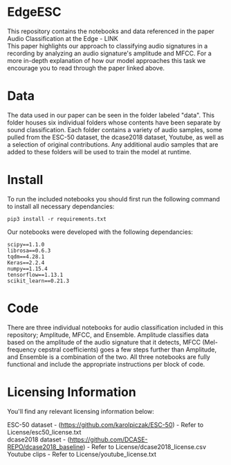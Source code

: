 # EdgeESC
This repository contains the notebooks and data referenced in the paper Audio Classification at the Edge - LINK<br/>
This paper highlights our approach to classifying audio signatures in a recording by analyzing an audio signature's amplitude and MFCC. For a more in-depth explanation of how our model approaches this task we encourage you to read through the paper linked above.

# Data
The data used in our paper can be seen in the folder labeled "data". This folder houses six individual folders whose contents have been separate by sound classification. Each folder contains a variety of audio samples, some pulled from the ESC-50 dataset, the dcase2018 dataset, Youtube, as well as a selection of original contributions. Any additional audio samples that are added to these folders will be used to train the model at runtime.

# Install
To run the included notebooks you should first run the following command to install all necessary dependancies:
```
pip3 install -r requirements.txt
```

Our notebooks were developed with the following dependancies:
```
scipy==1.1.0
librosa==0.6.3
tqdm==4.28.1
Keras==2.2.4
numpy==1.15.4
tensorflow==1.13.1
scikit_learn==0.21.3
```

# Code
There are three individual notebooks for audio classification included in this repository; Amplitude, MFCC, and Ensemble. Amplitude classifies data based on the amplitude of the audio signature that it detects, MFCC (Mel-frequency cepstral coefficients) goes a few steps further than Amplitude, and Ensemble is a combination of the two. All three notebooks are fully functional and include the appropriate instructions per block of code. 

# Licensing Information
You'll find any relevant licensing information below:

ESC-50 dataset - (https://github.com/karolpiczak/ESC-50) - Refer to License/esc50_license.txt</br>
dcase2018 dataset - (https://github.com/DCASE-REPO/dcase2018_baseline) - Refer to License/dcase2018_license.csv</br>
Youtube clips - Refer to License/youtube_license.txt

